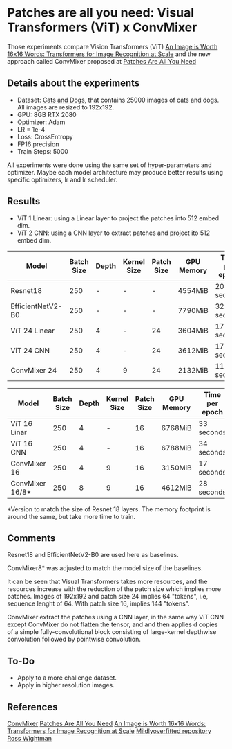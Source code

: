 # Patches are all you need: Visual Transformers (ViT) x ConvMixer

Those experiments compare Vision Transformers (ViT) [An Image is Worth 16x16 Words: Transformers for Image Recognition at Scale](https://arxiv.org/pdf/2010.11929.pdf) and the new approach called ConvMixer proposed at [Patches Are All You Need](https://openreview.net/pdf?id=TVHS5Y4dNvM)

## Details about the experiments
- Dataset: [Cats and Dogs](), that contains 25000 images of cats and dogs. All images are resized to 192x192.
- GPU: 8GB RTX 2080
- Optimizer: Adam 
- LR = 1e-4
- Loss: CrossEntropy
- FP16 precision
- Train Steps: 5000

All experiments were done using the same set of hyper-parameters and optimizer. Maybe each model architecture may produce better results using specific optimizers, lr and lr scheduler.


## Results

- ViT 1 Linear: using a Linear layer to project the patches into 512 embed dim.
- ViT 2 CNN: using a CNN layer to extract patches and project ito 512 embed dim.

| Model             | Batch Size    | Depth      | Kernel Size | Patch Size | GPU Memory  | Time per epoch
|--------------     |-------------- |----------- |-------------|----------- |------------ |--------------
| Resnet18          | 250           | -          | -           | -          | 4554MiB     |  20 seconds
| EfficientNetV2-B0 | 250           | -          | -           | -          | 7790MiB     |  32 seconds
| ViT 24 Linear     | 250           | 4          | -           | 24         | 3604MiB     |  17 seconds
| ViT 24 CNN        | 250           | 4          | -           | 24         | 3612MiB     |  17 seconds
| ConvMixer 24      | 250           | 4          | 9           | 24         | 2132MiB     |  11 seconds
    
| Model             | Batch Size    | Depth      | Kernel Size | Patch Size | GPU Memory  | Time per epoch
|--------------     |-------------- |----------- |-------------|----------- |------------ |--------------
| ViT 16 Linar      | 250           | 4          | -           | 16         | 6768MiB     |  33 seconds
| ViT 16 CNN        | 250           | 4          | -           | 16         | 6788MiB     |  34 seconds
| ConvMixer 16      | 250           | 4          | 9           | 16         | 3150MiB     |  17 seconds
| ConvMixer 16/8*   | 250           | 8          | 9           | 16         | 4612MiB     |  28 seconds
*Version to match the size of Resnet 18 layers. The memory footprint is around the same, but take more time to train.


## Comments

Resnet18 and EfficientNetV2-B0 are used here as baselines.

ConvMixer8* was adjusted to match the model size of the baselines.

It can be seen that Visual Transformers takes more resources, and the resources increase with the reduction of the patch size which implies more patches. Images of 192x192 and patch size 24 implies 64 "tokens", i.e, sequence lenght of 64. With patch size 16, implies 144 "tokens".

ConvMixer extract the patches using a CNN layer, in the same way ViT CNN except ConvMixer do not flatten the tensor, and and then applies d copies of a simple fully-convolutional block consisting of large-kernel depthwise convolution followed by pointwise convolution.


## To-Do
- Apply to a more challenge dataset.
- Apply in higher resolution images.


## References
[ConvMixer](https://github.com/tmp-iclr/convmixer)
[Patches Are All You Need](https://openreview.net/pdf?id=TVHS5Y4dNvM)
[An Image is Worth 16x16 Words: Transformers for Image Recognition at Scale](https://arxiv.org/pdf/2010.11929.pdf)
[Mildlyoverfitted repository](https://github.com/jankrepl/mildlyoverfitted/tree/master/github_adventures/vision_transformer)
[Ross Wightman](https://github.com/rwightman/pytorch-image-models)